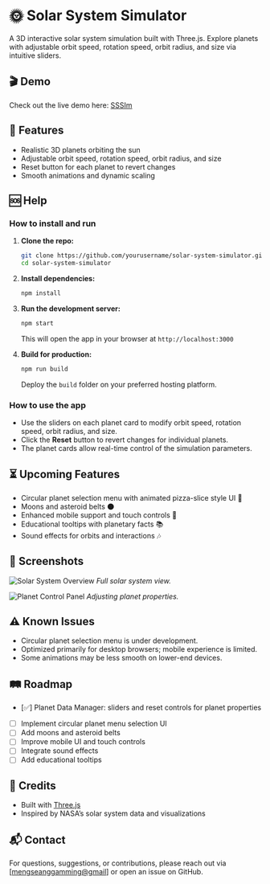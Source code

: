 

# 🌞 Solar System Simulator

A 3D interactive solar system simulation built with Three.js. Explore planets with adjustable orbit speed, rotation speed, orbit radius, and size via intuitive sliders.
## 🎬 Demo

Check out the live demo here: [SSSIm](https://sssim.netlify.app)


## 🚀 Features

- Realistic 3D planets orbiting the sun
- Adjustable orbit speed, rotation speed, orbit radius, and size
- Reset button for each planet to revert changes
- Smooth animations and dynamic scaling

## 🆘 Help

### How to install and run

1. **Clone the repo:**
   ```bash
   git clone https://github.com/yourusername/solar-system-simulator.git
   cd solar-system-simulator


2. **Install dependencies:**

   ```bash
   npm install
   ```

3. **Run the development server:**

   ```bash
   npm start
   ```

   This will open the app in your browser at `http://localhost:3000`

4. **Build for production:**

   ```bash
   npm run build
   ```

   Deploy the `build` folder on your preferred hosting platform.

### How to use the app

* Use the sliders on each planet card to modify orbit speed, rotation speed, orbit radius, and size.
* Click the **Reset** button to revert changes for individual planets.
* The planet cards allow real-time control of the simulation parameters.

## ⏳ Upcoming Features

* Circular planet selection menu with animated pizza-slice style UI 🍕
* Moons and asteroid belts 🌑
* Enhanced mobile support and touch controls 📱
* Educational tooltips with planetary facts 📚
* Sound effects for orbits and interactions 🎶

## 📸 Screenshots

![Solar System Overview](path/to/screenshot1.png)
*Full solar system view.*

![Planet Control Panel](path/to/screenshot2.png)
*Adjusting planet properties.*

## ⚠️ Known Issues

* Circular planet selection menu is under development.
* Optimized primarily for desktop browsers; mobile experience is limited.
* Some animations may be less smooth on lower-end devices.

## 🛤️ Roadmap
* [✅] Planet Data Manager: sliders and reset controls for planet properties
* [ ] Implement circular planet menu selection UI
* [ ] Add moons and asteroid belts
* [ ] Improve mobile UI and touch controls
* [ ] Integrate sound effects
* [ ] Add educational tooltips

## 🎉 Credits

* Built with [Three.js](https://threejs.org/)
* Inspired by NASA’s solar system data and visualizations

## 📬 Contact

For questions, suggestions, or contributions, please reach out via \[[mengseanggamming@gmail](mailto:mengseanggamming@gmail.com)] or open an issue on GitHub.

```

